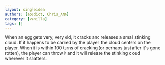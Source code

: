 ```yaml
---
layout: singleidea
authors: [aosdict, Chris_ANG]
category: [vanilla]
tags: []
---
```

When an egg gets very, very old, it cracks and releases a small stinking cloud. If it happens to be carried by the player, the cloud centers on the player. When it is within 100 turns of cracking (or perhaps just after it's gone rotten), the player can throw it and it will release the stinking cloud wherever it shatters.
